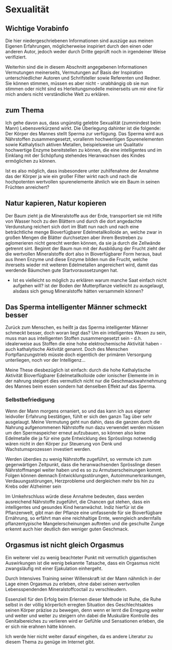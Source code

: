 # Sexualität
## Wichtige Vorabinfo
Die hier niedergeschriebenen Informationen sind auszüge aus meinen Eigenen Erfahrungen, möglicherweise inspiriert durch den einen oder anderen Autor, jedoch weder durch Dritte geprüft noch in irgendeiner Weise verifiziert.

Weiterhin sind die in diesem Abschnitt angegebenen Informationen Vermutungen meinerseits, Vermutungen auf Basis der Inspiration unterschiedlicher Autoren und Schrifsteller sowie Referenten und Redner. Sie können stimmen, müssen es aber nicht - unabhängig ob sie nun stimmen oder nicht sind es Herleitungsmodelle meinerseits um mir eine für mich anders nicht verständliche Welt zu erklären.

## zum Thema
Ich gehe davon aus, dass ungünstig gelebte Sexualität (zummindest beim Mann) Lebensverkürzend wirkt. 
Die Überlegung dahinter ist die folgende:
Der Körper des Mannes stellt Sperma zur verfügung. Das Sperma wird aus Nährstoffen zusammengesetzt, vorallenm hochweritigen Spurenelementen sowie Kathalytisch aktiven Metallen, beispielsweise um Qualitativ hochwertige Enzyme bereitstellen zu können, die eine intelligentes und im Einklang mit der Schöpfung stehendes Heranwachsen des Kindes ermöglichen zu können.

Ist es also möglich, dass insbesondere unter zuhilfenahme der Annahme das der Körper ja wie ein großer Filter wirkt nach und nach die hochpotenten wertvollen spurenelemente ähnlich wie ein Baum in seinen Früchten anreichert?

## Natur kapieren, Natur kopieren
Der Baum zieht ja die Mineralstoffe aus der Erde, transportiert sie mit Hilfe von Wasser hoch zu den Blättern und durch die dort angedachte Verdunstung reichert sich dort im Blatt nun nach und nach eine beträchtliche menge Bioverfügbarer Edelmetallkolloide an, welche zwar in großen Mengen die Blätter durchsetzen aber ihrem Bestreben zu aglomerieren nicht gerecht werden können, da sie ja durch die Zellwände getrennt sint. Beginnt der Baum nun mit der Ausbildung der Frucht zieht der die wertvollen Mineralstoffe dort also in Bioverfügbarer Form heraus, baut aus Ihnen Enzyme und diese Enzyme bilden nun die Frucht, welche ihrerseits wieder mit weiteren Edelmetallen angereichert wird, damit das werdende Bäumchen gute Startvoraussetzungen hat.
- Ist es vielleicht so möglich zu erklären warum manche Saat einfach nicht aufgehen will? ist der Boden der Mutterpflanze vielleicht zu ausgelaugt, alsdass sich genug Mineralstoffe hätten versammeln können?

## Das Sperma intelligenter Männer schmeckt besser
Zurück zum Menschen, es heißt ja das Sperma intelligenter Männer schmeckt besser, doch woran liegt das?
Um ein intelligentes Wesen zu sein, muss man aus intelligenten Stoffen zusammengesetzt sein - d.h. idealerweise aus Stoffen die eine hohe elektrochemische Aktivität haben - auch kathalytische Aktivität genannt.
Doch des Menschen Fortpflanzungstrieb müsste doch eigentlich der primären Versorgung unterliegen, noch vor der Intelligenz... 

Meine These diesbezüglich ist einfach: durch die hohe Kathalytische Aktivität Bioverfügbarer Edelmetallkolloide oder ionischer Elemente im in der nahrung steigert dies vermutlich nicht nur die Geschmackwahrnehmung des Mannes beim essen sondern hat denselben Effekt auf das Sperma.

### Selbstbefriedigung
Wenn der Mann morgens ornaniert, so und das kann ich aus eigener leidvoller Erfahrung bestätigen, fühlt er sich den ganzn Tag über sehr ausgelaugt.
Meine Vermutung geht nun dahin, dass die ganzen durch die Nahrung aufgenommenen Nährstoffe nun dazu verwendet werden müssen um den Spermaspeicher erneut aufzubauen, so können also keine Edelmetalle die ja für eine gute Entwicklung des Sprösslings notwendig wären nicht in den Körper zur Steuerung von Denk und Wachstumsprozessen investiert werden.

Werden überdies zu wenig Nährstoffe zugeführt, so vermute ich zum gegenwärtigen Zeitpunkt, dass die heranwachsenden Sprösslinge diesen Nährstoffmangel weiter haben und es so zu Armutserscheinungen kommt. Folgen können demnach Entwicklungsstörungen, Autoimmunerkrankungen, Verdauungsstörungen, Herzprobleme und dergleichen mehr bis hin zu Krebs oder Alzheimer sein

Im Umkehrschluss würde diese Annahme bedeuten, dass werden ausreichend Nährstoffe zugeführt, die Chancen gut stehen, dass ein intelligentes und gesundes Kind heranwächst.
Indiz hierfür ist die Pflanzenwelt, gibt man der Pflanze eine umfassende für sie Bioverfügbare Ernährung, so erfährt man eine reichhaltige Ernte, wenngleich andernfalls pflanzentypische Mangelerscheinungen auftreten und die geschulte Zunge erkennt auch hier deutlich den weniger guten Geschmack.

## Orgasmus ist nicht gleich Orgasmus
Ein weiterer viel zu wenig beachteter Punkt mit vermutlich gigantischen Auswirkungen ist die wenig bekannte Tatsache, dass ein Orgasmus nicht zwangsläufig mit einer Ejakulation einhergeht.

Durch Intensives Training seiner Willenskraft ist der Mann nähmlich in der Lage einen Orgasmus zu erleben, ohne dabei seinen wertvollen Lebensspendenden Mineralstoffcoctail zu verschleudern.

Essenziell für den Erfolg beim Erlernen dieser Methode ist Ruhe, die Ruhe selbst in der völlig körperlich erregten Situation des Geschlechtsaktes seinen Körper präzise zu bewegen, denn wenn er lernt die Erregung weiter und weiter und weiter zu steigern ohn dabei die Muskuläre Kontrolle des Genitalbereiches zu verlieren wird er Gefühle und Sensationen erleben, die er sich nie erahnen hätte können.

Ich werde hier nicht weiter darauf eingehen, da es andere Literatur zu diesem Thema zu genüge im Internet gibt.